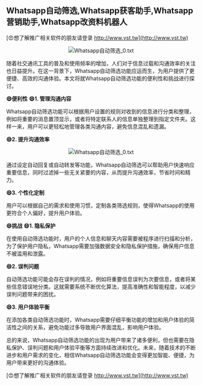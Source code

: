 ## **Whatsapp自动筛选,Whatsapp获客助手,Whatsapp营销助手,Whatsapp改资料机器人**

[😍想了解推广相关软件的朋友请登录 http://www.vst.tw](http://www.vst.tw)

 <center><img src="https://vst.tw/MP4/tuiguang/png/2.png" alt="Whatsapp自动筛选_0.txt"></center>

随着社交通讯工具的普及和使用频率的增加，人们对于信息过载和沟通效率的关注也日益提升。在这一背景下，Whatsapp自动筛选功能应运而生，为用户提供了更便捷、高效的沟通体验。本文将就Whatsapp自动筛选功能的便利性和挑战进行探讨。

**😄便利性**
**😄1. 管理沟通内容**

Whatsapp自动筛选功能可以根据用户设置的规则对收到的信息进行分类和整理，例如将重要的消息置顶显示，或者将特定联系人的信息单独整理到指定文件夹。这样一来，用户可以更轻松地管理各类沟通内容，避免信息混乱和遗漏。

**😄2. 提升沟通效率**

 <center><img src="https://vst.tw/MP4/tuiguang/png/6.png" alt="Whatsapp自动筛选_0.txt"></center>

通过设定自动回复或自动转发等功能，Whatsapp自动筛选可以帮助用户快速响应重要信息，同时过滤掉一些无关紧要的内容，从而提升沟通效率，节省时间和精力。

**😄3. 个性化定制**

用户可以根据自己的需求和使用习惯，定制各类筛选规则，使得Whatsapp的使用更符合个人偏好，提升用户体验。

**😄挑战**
**😄1. 隐私保护**

在使用自动筛选功能时，用户的个人信息和聊天内容需要被程序进行扫描和分析，为了保护用户隐私，Whatsapp需要加强数据安全和隐私保护措施，确保用户信息不被滥用和泄露。

**😄2. 误判问题**

自动筛选功能可能会存在误判的情况，例如将重要信息误判为次要信息，或者将某些信息错误地分类。这就需要系统不断优化算法，提高准确性和智能程度，以减少误判问题带来的困扰。

**😄3. 用户体验平衡**

在添加各类自动筛选功能时，Whatsapp需要仔细平衡功能的增加和用户体验的简洁性之间的关系，避免功能过多导致用户界面混乱，影响用户体验。

总的来说，Whatsapp自动筛选功能的出现为用户带来了诸多便利，但也需要在隐私保护、误判问题和用户体验平衡等方面持续改进和优化。未来，随着技术的不断进步和用户需求的变化，相信Whatsapp自动筛选功能会变得更加智能、便捷，为用户带来更好的沟通体验。

[😍想了解推广相关软件的朋友请登录 http://www.vst.tw](http://www.vst.tw)



